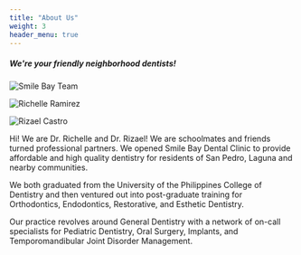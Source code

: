 ```yaml
---
title: "About Us"
weight: 3
header_menu: true
---
```


##### We're your friendly neighborhood dentists!

![Smile Bay Team](images/meet-the-dentists.png)


![Richelle Ramirez](images/richi-ramirez.png)

![Rizael Castro](images/rizael-castro.png)

Hi! We are Dr. Richelle and Dr. Rizael! We are schoolmates and friends turned professional partners. We opened Smile Bay Dental Clinic to provide affordable and high quality dentistry for residents of San Pedro, Laguna and nearby communities.

We both graduated from the University of the Philippines College of Dentistry and then ventured out into post-graduate training for Orthodontics, Endodontics, Restorative, and Esthetic Dentistry. 

Our practice revolves around General Dentistry with a network of on-call specialists for Pediatric Dentistry, Oral Surgery, Implants, and Temporomandibular Joint Disorder Management.
